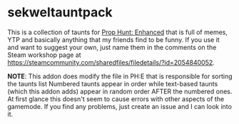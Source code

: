 # sekweltauntpack

This is a collection of taunts for [Prop Hunt: Enhanced](https://github.com/prop-hunt-enhanced/prop-hunt-enhanced) that is full of memes, YTP and basically anything that my friends find to be funny. If you use it and want to suggest your own, just name them in the comments on the Steam workshop page at https://steamcommunity.com/sharedfiles/filedetails/?id=2054840052.

**NOTE**: This addon does modify the file in PH:E that is responsible for sorting the taunts list Numbered taunts appear in order while text-based taunts (which this addon adds) appear in random order AFTER the numbered ones. At first glance this doesn't seem to cause errors with other aspects of the gamemode.  If you find any problems, just create an issue and I can look into it.  
